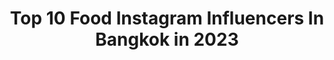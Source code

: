 ---
title: Top 10 Food Instagram Influencers In Bangkok in 2023
description: >-
  Find top food Instagram influencers in Bangkok in 2023. Most popular hashtags: #food #foodstagram #thailand #foodporn.
platform: Instagram
hits: 18
text_top: Identify the best Instagram accounts on inBeat.
text_bottom: Our search engine holds 18 Instagram influencers like this in Bangkok, Thailand for you to work with.
profiles:
  - username: "eatlike852"
    fullname: >-
      Eat Like 852
    bio: >-
      Pal’s Food Diary Bangkok-born | HK-based ตะลุยกินในฮ่องกง ตามรอยพี่แป๋ว (คนไทยในฮ่องกง) Guidebook: Eat Like 852 HK eatlike852@gmail.com
    location: "Thailand"
    followers: 26312
    engagement: 116
    commentsToLikes: 0.052024
    id: ck0uescvcm2vr0i19jvf2le9l
    verified: false
    hashtags: "#michelin, #bibgourmand, #goldendragondinner, #byinvitation"
  - username: "snapbeforeeat"
    fullname: >-
      SNAP BEFORE EAT
    bio: >-
      food blogger based in Bangkok | #snapbeforeeat 📸🍴by @pranggnaphun ✉️ for collaboration please dm or email ❤️ #quarantineandchill
    location: "Thailand"
    followers: 187566
    engagement: 74
    commentsToLikes: 0.005819
    id: ck6u78e8nk2fd0j71l3sh5sn4
    verified: false
    hashtags: "#fujifilm, #snapbeforeeat, #iphone11, #snapbeforeeatvideo"
  - username: "bkmagazine"
    fullname: >-
      BK Magazine
    bio: >-
      What’s good in Bangkok? Use #bkmagazine for a chance to be featured. Stay in touch 👉🏼 editorial@asia-city.co.th
    location: "Thailand"
    followers: 41363
    engagement: 102
    commentsToLikes: 0.009387
    id: ckf5tst05intm0j23506tw0l7
    verified: false
    hashtags: "#bkmagazine, #bangkok, #bkrw2020, #bkrestaurantweek"
  - username: "shem_arciel"
    fullname: >-
      Shem MD [🇮🇩]
    bio: >-
      Medical Doctor, Digital Entrepreneur, Prestidigitator, Travel & Food Blogger, Musician, Cinephile, LFC Kopites! 📍: Bangkok ⬇️Latest YouTube Video⬇️
    location: "Thailand"
    followers: 79064
    engagement: 114
    commentsToLikes: 0.059473
    id: ck0w1lob8jynv0i19n8hwzo56
    verified: false
    hashtags: "#bangkokeats, #bkkmenu, #sashimilovers, #bangkokfood"
  - username: "dreamxxarisara"
    fullname: >-
      Dreammy love eating
    bio: >-
      🇻🇳half🇹🇭Vietnamese-Thai 😊Dream/90's kid : ENVI TU 22 🍰Cant live without food 📥DM: for work 📲Line : dreamxxarisara (for work) #dreamhavetotry
    location: "Thailand"
    followers: 52337
    engagement: 56
    commentsToLikes: 0.117750
    id: ck5pv3jv7fy9m0i11kkur80jc
    verified: false
    hashtags: ""
  - username: "happynancyfranky"
    fullname: >-
      Nancy
    bio: >-
      Thailand🤙🏾 Owner of @gluckhappyswimwear @pakarang.oil นักท่องเที่ยวเชิงนักอนุรักษ์🏝DIVEMASTER, SURFER, RockClimber, Food, Coffee. ☀️🦜
    location: "Thailand"
    followers: 61298
    engagement: 289
    commentsToLikes: 0.008388
    id: ck14h490c8h2w0i19ze498dl2
    verified: false
    hashtags: "#beachvibes, #happynancy, #forpus, #thailand"
  - username: "nua__thailand"
    fullname: >-
      Nua_Thailand
    bio: >-
      🍽 : นัว 💌 : Contact for work please Direct message 👩🏻‍🍳 : ติดต่องาน DM ค่า 📍 : Bangkok , Thailand 🇹🇭 การทำอาหารไม่มีผิดถูก เพราะอาหารคืองานศิลป์ 🍃
    location: "Thailand"
    followers: 28195
    engagement: 413
    commentsToLikes: 0.005664
    id: ckapcp1bp4mmn0i78zt6om6kh
    verified: false
    hashtags: ""
  - username: "jack_l2y"
    fullname: >-
      Jack Kitti Suwanchoti
    bio: >-
      Photographer | Filmmaker | Editor For work : Direct Message Bangkok,Thailand 🇹🇭
    location: "Thailand"
    followers: 88140
    engagement: 190
    commentsToLikes: 0.011943
    id: ck136ktme6zwe0i19aai35f0g
    verified: false
    hashtags: "#foodlover, #canoneos, #shotoniphone, #foodblogger"
  - username: "ampere.healthy"
    fullname: >-
      🐷กินยังไงไม่ให้อ้วน🐷
    bio: >-
      💙my name is Amp :) 🕰1.11.2561 : 1y 11m 13d 👩🏻‍🍳เมนูง่ายๆ สไตล์บ้านๆ ทำบ้าง ซื้อบ้าง คลีนบ้าง ไม่คลีนบ้าง 💬Dm for work 🇹🇭Bangkok
    location: "Thailand"
    followers: 60508
    engagement: 109
    commentsToLikes: 0.010588
    id: ckap94mcwr4o60i78odjwi3dg
    verified: false
    hashtags: "#healthyfood, #dietfood, #amperehealthy, #thaifood"
  - username: "sean_poem"
    fullname: >-
      KillerDressMaker
    bio: >-
      "In order to be happy oneself it is necessary to make at least one other person happy." Creative Director of POEM Bangkok FujiFilmGFX50R/SamsungNote10
    location: "Thailand"
    followers: 126725
    engagement: 61
    commentsToLikes: 0.008385
    id: ck6u0b3pbenzi0j71a2uebib6
    verified: false
    hashtags: "#sevensapphires, #nightcrawler, #selenophile, #stayhome"
---